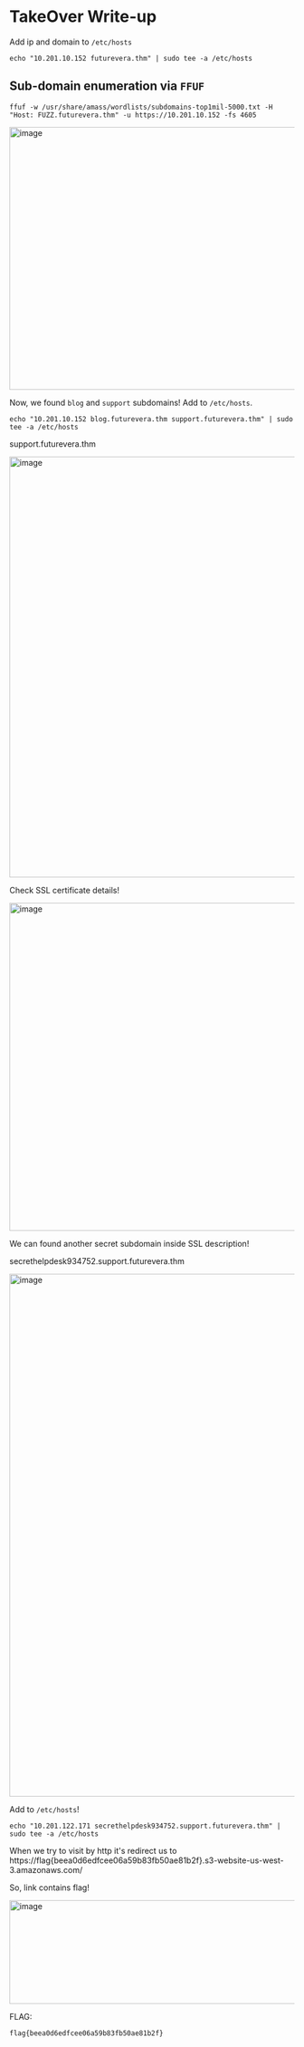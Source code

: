 # TakeOver Write-up

Add ip and domain to `/etc/hosts`

    echo "10.201.10.152 futurevera.thm" | sudo tee -a /etc/hosts

## Sub-domain enumeration via `FFUF`

    ffuf -w /usr/share/amass/wordlists/subdomains-top1mil-5000.txt -H "Host: FUZZ.futurevera.thm" -u https://10.201.10.152 -fs 4605

<img width="1149" height="464" alt="image" src="https://github.com/user-attachments/assets/c5f4cd7d-bcd0-4eb6-a8c1-7a44b78f2f2b" />

Now, we found `blog` and `support` subdomains! Add to `/etc/hosts`.

    echo "10.201.10.152 blog.futurevera.thm support.futurevera.thm" | sudo tee -a /etc/hosts

support.futurevera.thm

<img width="1279" height="743" alt="image" src="https://github.com/user-attachments/assets/88f22763-ce5f-4816-8570-c61d3bce6714" />

Check SSL certificate details!

<img width="741" height="579" alt="image" src="https://github.com/user-attachments/assets/18732907-7a37-4f9c-8652-c67735899a74" />

We can found another secret subdomain inside SSL description!

secrethelpdesk934752.support.futurevera.thm

<img width="1272" height="923" alt="image" src="https://github.com/user-attachments/assets/624c8cfa-d281-486a-b07a-866841f3dc03" />

Add to `/etc/hosts`!

    echo "10.201.122.171 secrethelpdesk934752.support.futurevera.thm" | sudo tee -a /etc/hosts

When we try to visit by http it's redirect us to https://flag{beea0d6edfcee06a59b83fb50ae81b2f}.s3-website-us-west-3.amazonaws.com/

So, link contains flag!

<img width="927" height="183" alt="image" src="https://github.com/user-attachments/assets/5e31a89a-2796-497d-9993-2d98f8f5ab99" />

FLAG:

    flag{beea0d6edfcee06a59b83fb50ae81b2f}
